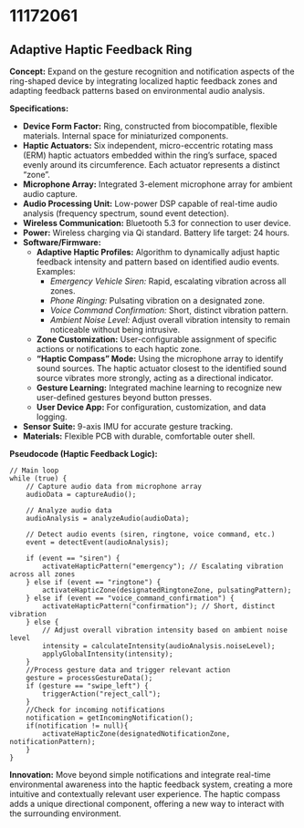 # 11172061

## Adaptive Haptic Feedback Ring

**Concept:** Expand on the gesture recognition and notification aspects of the ring-shaped device by integrating localized haptic feedback zones and adapting feedback patterns based on environmental audio analysis.

**Specifications:**

*   **Device Form Factor:** Ring, constructed from biocompatible, flexible materials. Internal space for miniaturized components.
*   **Haptic Actuators:** Six independent, micro-eccentric rotating mass (ERM) haptic actuators embedded within the ring’s surface, spaced evenly around its circumference. Each actuator represents a distinct “zone”.
*   **Microphone Array:** Integrated 3-element microphone array for ambient audio capture.
*   **Audio Processing Unit:** Low-power DSP capable of real-time audio analysis (frequency spectrum, sound event detection).
*   **Wireless Communication:** Bluetooth 5.3 for connection to user device.
*   **Power:** Wireless charging via Qi standard. Battery life target: 24 hours.
*   **Software/Firmware:**
    *   **Adaptive Haptic Profiles:** Algorithm to dynamically adjust haptic feedback intensity and pattern based on identified audio events. Examples:
        *   *Emergency Vehicle Siren:* Rapid, escalating vibration across all zones.
        *   *Phone Ringing:* Pulsating vibration on a designated zone.
        *   *Voice Command Confirmation:* Short, distinct vibration pattern.
        *   *Ambient Noise Level:* Adjust overall vibration intensity to remain noticeable without being intrusive.
    *   **Zone Customization:** User-configurable assignment of specific actions or notifications to each haptic zone.
    *   **“Haptic Compass” Mode:** Using the microphone array to identify sound sources. The haptic actuator closest to the identified sound source vibrates more strongly, acting as a directional indicator.
    *   **Gesture Learning:** Integrated machine learning to recognize new user-defined gestures beyond button presses.
    *   **User Device App:** For configuration, customization, and data logging.
*   **Sensor Suite:** 9-axis IMU for accurate gesture tracking.
*   **Materials:** Flexible PCB with durable, comfortable outer shell.

**Pseudocode (Haptic Feedback Logic):**

```
// Main loop
while (true) {
    // Capture audio data from microphone array
    audioData = captureAudio();

    // Analyze audio data
    audioAnalysis = analyzeAudio(audioData);

    // Detect audio events (siren, ringtone, voice command, etc.)
    event = detectEvent(audioAnalysis);

    if (event == "siren") {
        activateHapticPattern("emergency"); // Escalating vibration across all zones
    } else if (event == "ringtone") {
        activateHapticZone(designatedRingtoneZone, pulsatingPattern);
    } else if (event == "voice_command_confirmation") {
        activateHapticPattern("confirmation"); // Short, distinct vibration
    } else {
        // Adjust overall vibration intensity based on ambient noise level
        intensity = calculateIntensity(audioAnalysis.noiseLevel);
        applyGlobalIntensity(intensity);
    }
    //Process gesture data and trigger relevant action
    gesture = processGestureData();
    if (gesture == "swipe_left") {
        triggerAction("reject_call");
    }
    //Check for incoming notifications
    notification = getIncomingNotification();
    if(notification != null){
        activateHapticZone(designatedNotificationZone, notificationPattern);
    }
}
```

**Innovation:** Move beyond simple notifications and integrate real-time environmental awareness into the haptic feedback system, creating a more intuitive and contextually relevant user experience. The haptic compass adds a unique directional component, offering a new way to interact with the surrounding environment.